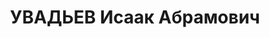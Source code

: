 ---
title: УВАДЬЕВ Исаак Абрамович
description: "Род. в 1895, Ташкент, еврей, обр.: высшее, член ВКП(б). Проживал: Москва,\
  \ Петровский бул., д. 17, кв. 25. Зам. начальника отдела Наркомата внешней торговли\
  \ СССР. \n  Арестован 04.11.1936. Обв. в участии в к.-р. террористической организации\
  \ и в подготовке терактов. Приговор: ВК ВС СССР, 07.03.1937 – ВМН. Расстрелян 08.03.1937,\
  \ г.Москва. \n  Реабилитирован ВК ВС СССР 23.05.1957"
---